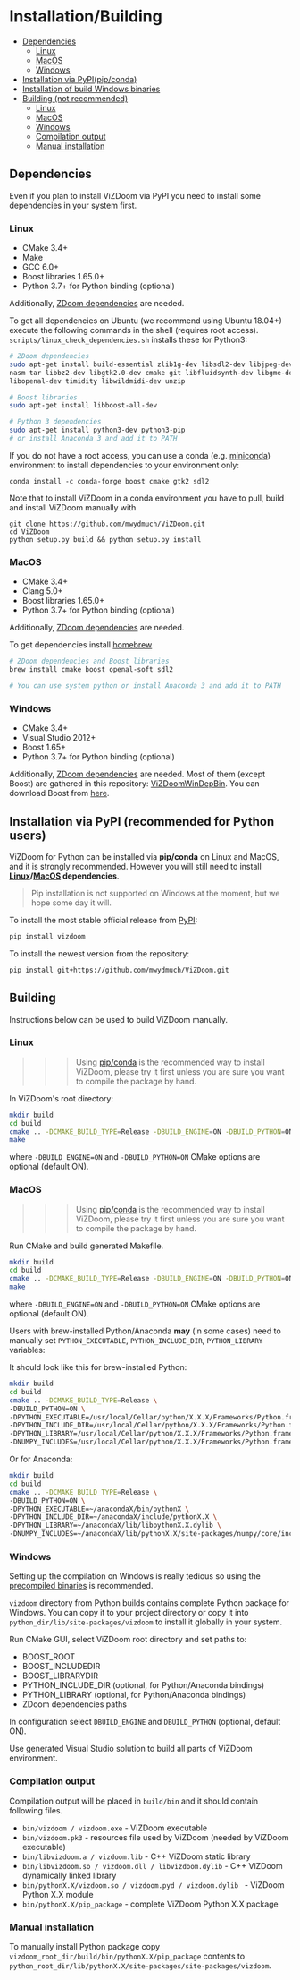 # Installation/Building

* [Dependencies](#deps)
  * [Linux](#linux_deps)
  * [MacOS](#macos_deps)
  * [Windows](#windows_deps)
* [Installation via PyPI(pip/conda)](#pypi)
* [Installation of build Windows binaries](#windows_bin)
* [Building (not recommended)](#build)
  * [Linux](#linux_build)
  * [MacOS](#macos_build)
  * [Windows](#windows_build)
  * [Compilation output](#output)
  * [Manual installation](#manual-install)


## <a name="deps"></a> Dependencies

Even if you plan to install ViZDoom via PyPI you need to install some dependencies in your system first.


### <a name="linux_deps"></a> Linux
* CMake 3.4+
* Make
* GCC 6.0+
* Boost libraries 1.65.0+
* Python 3.7+ for Python binding (optional)

Additionally, [ZDoom dependencies](http://zdoom.org/wiki/Compile_ZDoom_on_Linux) are needed.

To get all dependencies on Ubuntu (we recommend using Ubuntu 18.04+) execute the following commands in the shell (requires root access). `scripts/linux_check_dependencies.sh` installs these for Python3:
```bash
# ZDoom dependencies
sudo apt-get install build-essential zlib1g-dev libsdl2-dev libjpeg-dev \
nasm tar libbz2-dev libgtk2.0-dev cmake git libfluidsynth-dev libgme-dev \
libopenal-dev timidity libwildmidi-dev unzip

# Boost libraries
sudo apt-get install libboost-all-dev

# Python 3 dependencies
sudo apt-get install python3-dev python3-pip
# or install Anaconda 3 and add it to PATH
```

If you do not have a root access, you can use a conda (e.g. [miniconda](https://docs.conda.io/en/latest/miniconda.html)) environment to install dependencies to your environment only:
```
conda install -c conda-forge boost cmake gtk2 sdl2
```

Note that to install ViZDoom in a conda environment you have to pull, build and install ViZDoom manually with
```
git clone https://github.com/mwydmuch/ViZDoom.git
cd ViZDoom
python setup.py build && python setup.py install
```


### <a name="macos_deps"></a> MacOS
* CMake 3.4+
* Clang 5.0+
* Boost libraries 1.65.0+
* Python 3.7+ for Python binding (optional)

Additionally, [ZDoom dependencies](http://zdoom.org/wiki/Compile_ZDoom_on_Mac_OS_X) are needed.

To get dependencies install [homebrew](https://brew.sh/)

```sh
# ZDoom dependencies and Boost libraries
brew install cmake boost openal-soft sdl2

# You can use system python or install Anaconda 3 and add it to PATH
```


### <a name="windows_deps"></a> Windows
* CMake 3.4+
* Visual Studio 2012+
* Boost 1.65+
* Python 3.7+ for Python binding (optional)

Additionally, [ZDoom dependencies](http://zdoom.org/wiki/Compile_ZDoom_on_Windows) are needed.
Most of them (except Boost) are gathered in this repository: [ViZDoomWinDepBin](https://github.com/mwydmuch/ViZDoomWinDepBin).
You can download Boost from [here](https://www.boost.org/users/download).


## <a name="pypi"></a> Installation via PyPI (recommended for Python users)

ViZDoom for Python can be installed via **pip/conda** on Linux and MacOS, and it is strongly recommended.
However you will still need to install **[Linux](#linux_deps)/[MacOS](#macos_deps) dependencies**.

> Pip installation is not supported on Windows at the moment, but we hope some day it will.

To install the most stable official release from [PyPI](https://pypi.python.org/pypi):
```bash
pip install vizdoom
```

To install the newest version from the repository:
```bash
pip install git+https://github.com/mwydmuch/ViZDoom.git
```


## <a name="build"></a> Building

Instructions below can be used to build ViZDoom manually.

### <a name="linux_build"></a> Linux

>>> Using [pip/conda](#pypi) is the recommended way to install ViZDoom, please try it first unless you are sure you want to compile the package by hand.

In ViZDoom's root directory:
```bash
mkdir build
cd build
cmake .. -DCMAKE_BUILD_TYPE=Release -DBUILD_ENGINE=ON -DBUILD_PYTHON=ON
make
```

where `-DBUILD_ENGINE=ON` and `-DBUILD_PYTHON=ON` CMake options are optional (default ON).

### <a name="macos_build"></a> MacOS

>>> Using [pip/conda](#pypi) is the recommended way to install ViZDoom, please try it first unless you are sure you want to compile the package by hand.

Run CMake and build generated Makefile.

```sh
mkdir build
cd build
cmake .. -DCMAKE_BUILD_TYPE=Release -DBUILD_ENGINE=ON -DBUILD_PYTHON=ON
make
```

where `-DBUILD_ENGINE=ON` and `-DBUILD_PYTHON=ON` CMake options are optional (default ON).

Users with brew-installed Python/Anaconda **may** (in some cases) need to manually set `PYTHON_EXECUTABLE`, `PYTHON_INCLUDE_DIR`, `PYTHON_LIBRARY` variables:

It should look like this for brew-installed Python:

```sh
mkdir build
cd build
cmake .. -DCMAKE_BUILD_TYPE=Release \
-DBUILD_PYTHON=ON \
-DPYTHON_EXECUTABLE=/usr/local/Cellar/python/X.X.X/Frameworks/Python.framework/Versions/X.X/bin/pythonX \
-DPYTHON_INCLUDE_DIR=/usr/local/Cellar/python/X.X.X/Frameworks/Python.framework/Versions/X.X/include/pythonX.X \
-DPYTHON_LIBRARY=/usr/local/Cellar/python/X.X.X/Frameworks/Python.framework/Versions/X.X/lib/libpythonX.X.dylib \
-DNUMPY_INCLUDES=/usr/local/Cellar/python/X.X.X/Frameworks/Python.framework/Versions/X.X/lib/pythonX.X/site-packages/numpy/core/include
```

Or for Anaconda:

```sh
mkdir build
cd build
cmake .. -DCMAKE_BUILD_TYPE=Release \
-DBUILD_PYTHON=ON \
-DPYTHON_EXECUTABLE=~/anacondaX/bin/pythonX \
-DPYTHON_INCLUDE_DIR=~/anacondaX/include/pythonX.X \
-DPYTHON_LIBRARY=~/anacondaX/lib/libpythonX.X.dylib \
-DNUMPY_INCLUDES=~/anacondaX/lib/pythonX.X/site-packages/numpy/core/include
```

### <a name="windows_build"></a> Windows

Setting up the compilation on Windows is really tedious so using the [precompiled binaries](#windows_bin) is recommended.

`vizdoom` directory from Python builds contains complete Python package for Windows.
You can copy it to your project directory or copy it into `python_dir/lib/site-packages/vizdoom` to install it globally in your system.


Run CMake GUI, select ViZDoom root directory and set paths to:
* BOOST_ROOT
* BOOST_INCLUDEDIR
* BOOST_LIBRARYDIR
* PYTHON_INCLUDE_DIR (optional, for Python/Anaconda bindings)
* PYTHON_LIBRARY (optional, for Python/Anaconda bindings)
* ZDoom dependencies paths

In configuration select `DBUILD_ENGINE` and `DBUILD_PYTHON` (optional, default ON).

Use generated Visual Studio solution to build all parts of ViZDoom environment.


### <a name="output"></a> Compilation output
Compilation output will be placed in `build/bin` and it should contain following files.

* `bin/vizdoom / vizdoom.exe` - ViZDoom executable
* `bin/vizdoom.pk3` - resources file used by ViZDoom (needed by ViZDoom executable)
* `bin/libvizdoom.a / vizdoom.lib` - C++ ViZDoom static library
* `bin/libvizdoom.so / vizdoom.dll / libvizdoom.dylib` -  C++ ViZDoom dynamically linked library
* `bin/pythonX.X/vizdoom.so / vizdoom.pyd / vizdoom.dylib ` - ViZDoom Python X.X module
* `bin/pythonX.X/pip_package` - complete ViZDoom Python X.X package


### <a name="manual-install"></a> Manual installation

To manually install Python package copy `vizdoom_root_dir/build/bin/pythonX.X/pip_package` contents to `python_root_dir/lib/pythonX.X/site-packages/site-packages/vizdoom`.
